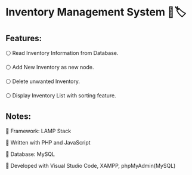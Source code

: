 # Inventory Management System 🏪🏷️

## Features:
:white_circle: Read Inventory Information from Database.

:white_circle: Add New Inventory as new node.

:white_circle: Delete unwanted Inventory.

:white_circle: Display Inventory List with sorting feature.


## Notes:

:large_blue_diamond: Framework: LAMP Stack

:large_blue_diamond: Written with PHP and JavaScript

:large_blue_diamond: Database: MySQL

:large_blue_diamond: Developed with Visual Studio Code, XAMPP, phpMyAdmin(MySQL)
